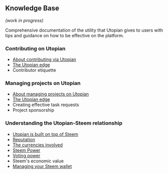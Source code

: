 ## Knowledge Base

*(work in progress)*

Comprehensive documentation of the utility that Utopian gives to users with tips and guidance on how to be effective on the platform.

### Contributing on Utopian

- [About contributing via Utopian](../kb/contributors/about-contributing.md)
- [The Utopian edge](../kb/contributors/the-utopian-edge_contributors.md)
- Contributor etiquette

### Managing projects on Utopian

- [About managing projects on Utopian](../kb/project-owners/about-managing.md)
- [The Utopian edge](../kb/project-owners/the-utopian-edge_owners.md)
- Creating effective task requests
- Project sponsorship

### Understanding the Utopian-Steem relationship

- [Utopian is built on top of Steem](../kb/utopian-steem/utopian-is-built-on-top-of-steem.md)
- [Reputation](../kb/utopian-steem/reputation.md)
- [The currencies involved](../kb/utopian-steem/the-currencies-involved.md)
- [Steem Power](../kb/utopian-steem/steem-power.md)
- [Voting power](../kb/utopian-steem/voting-power.md)
- Steem's economic value
- [Managing your Steem wallet](../kb/utopian-steem/managing-your-steem-wallet.md)
